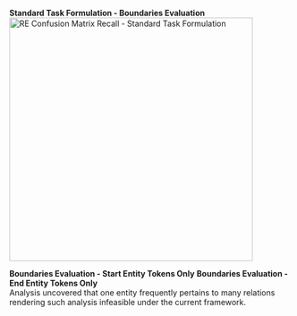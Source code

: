 **Standard Task Formulation - Boundaries Evaluation**
<br>
<img width="435" alt="RE Confusion Matrix Recall - Standard Task Formulation" src="https://github.com/mtclevans/semantictextanalysis/assets/135343954/185616a7-f3ba-4cd8-a7c9-1a2f2a881566">

**Boundaries Evaluation - Start Entity Tokens Only**
**Boundaries Evaluation - End Entity Tokens Only**
<br>
Analysis uncovered that one entity frequently pertains to many relations rendering such analysis infeasible under the current framework.
